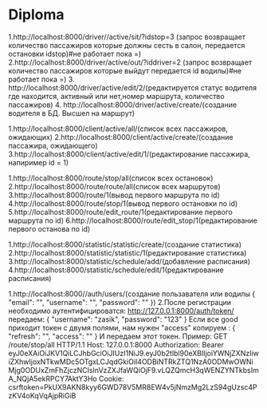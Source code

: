 # Diploma
1.http://localhost:8000/driver//active/sit/?idstop=3 (запрос возвращает количество пассажиров которые должны сесть в салон, передается остановки idstop)#не работает пока =)
2.http://localhost:8000/driver/active/out/?iddriver=2 (запрос возвращает количество пассажиров которые выйдут передается id водилы)#не работает пока =)
3. http://localhost:8000/driver/active/edit/2/(редактируется статус водителя где находится, активный или нет,номер маршрута, количество пассажиров)
4. http://localhost:8000/driver/active/create/(создание водителя в БД. Высшел на маршрут)

1.http://localhost:8000/client/active/all/(список всех пассажиров, ожидающих)
2.http://localhost:8000/client/active/create/(создание пассажира, ожидающего)
3.http://localhost:8000/client/active/edit/1/(редактирование пассажира, напиример id = 1)

1.http://localhost:8000/route/stop/all(список всех остановок)
2.http://localhost:8000/route/route/all(список всех маршрутов)
3.http://localhost:8000/route/1(вывод первого маршрута по id)
4.http://localhost:8000/route/stop/1(вывод первого остановки по id)
5.http://localhost:8000/route/edit_route/1(редактирование первого маршрута по id)
6.http://localhost:8000/route/edit_stop/1(редактирование первого останова по id)

1.http://localhost:8000/statistic/statistic/create/(создание статистика)
2.http://localhost:8000/statistic/statistic/1(редактирование статистика)
3.http://localhost:8000/statistic/schedule/add/(добавление расписания)
4.http://localhost:8000/statistic/schedule/edit/1(редактирование расписания)

1.http://localhost:8000//auth/users/(создание пользавателя или водилы {
    "email": "",
    "username": "",
    "password": ""
})
2.После регистрации необходимо аутентифицироватся: http://127.0.0.1:8000/auth/token/ передаем:
{
    "username": "zasik",
    "password": "123"
}
Если все good приходит токен с двумя полями, нам нужен "access" копируем :
{
    "refresh": "",
    "access": ""
}
И передаем этот токен. Пример:
GET /route/stop/all HTTP/1.1
Host: 127.0.0.1:8000
Authorization: Bearer eyJ0eXAiOiJKV1QiLCJhbGciOiJIUzI1NiJ9.eyJ0b2tlbl90eXBlIjoiYWNjZXNzIiwiZXhwIjoxNTkwMDc5OTgxLCJqdGkiOiI4ODBiNTRkZTQ1NzA0ODMwOWNiMjg0ODUxZmFhZjczNCIsInVzZXJfaWQiOjF9.vLQZQmcH3qWENZYNTkbsImA_NQjA5ekRPCY7AktY3Ho
Cookie: csrftoken=PkUX9AKN8kyy6GWD78V5MR8EW4v5jNmzMg2LzS94gUzsc4PzKV4oKqVqAjpRiGiB

